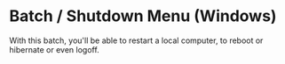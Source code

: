 # Batch / Shutdown Menu (Windows)

With this batch, you'll be able to restart a local computer,
to reboot or hibernate or even logoff.
